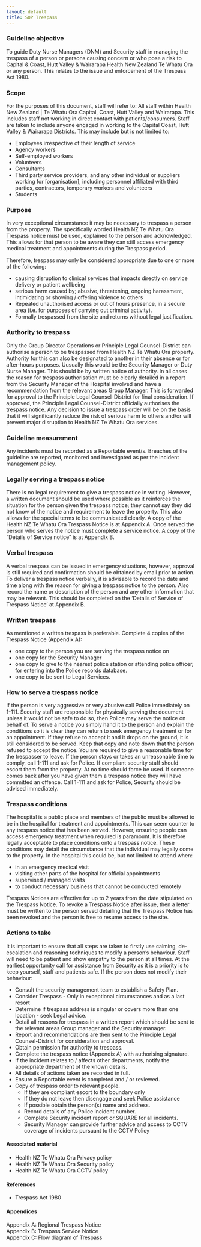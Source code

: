 ```yaml
---
layout: default
title: SOP Trespass
---
```


### Guideline objective
To guide Duty Nurse Managers (DNM) and Security staff in managing the trespass of a person or persons causing concern or who pose a risk to Capital & Coast, Hutt Valley & Wairarapa Health New Zealand Te Whatu Ora or any person. This relates to the issue and enforcement of the Trespass Act 1980. 

### Scope
For the purposes of this document, staff will refer to:
All staff within Health New Zealand | Te Whatu Ora Capital, Coast, Hutt Valley and Wairarapa. 
This includes staff not working in direct contact with patients/consumers.  Staff are taken to include anyone engaged in working to the Capital Coast, Hutt Valley & Wairarapa Districts. This may include but is not limited to:
- Employees irrespective of their length of service
- Agency workers
- Self-employed workers
- Volunteers
- Consultants
- Third party service providers, and any other individual or suppliers working for [organisation], including personnel affiliated with third parties, contractors, temporary workers and volunteers
- Students

### Purpose
In very exceptional circumstance it may be necessary to trespass a person from the property.
The specifically worded Health NZ Te Whatu Ora Trespass notice must be used, explained to the person and acknowledged. This allows for that person to be aware they can still access emergency medical treatment and appointments during the Trespass period.

Therefore, trespass may only be considered appropriate due to one or more of the following:
- causing disruption to clinical services that impacts directly on service delivery or patient wellbeing
- serious harm caused by; abusive, threatening, ongoing harassment, intimidating or showing / offering violence to others
- Repeated unauthorised access or out of hours presence, in a secure area (i.e. for purposes of carrying out criminal activity).
- Formally trespassed from the site and returns without legal justification. 

### Authority to trespass

Only the Group Director Operations or Principle Legal Counsel-District   can authorise a person to be trespassed from Health NZ Te Whatu Ora property. Authority for this can also be designated to another in their absence or for after-hours purposes. Uusually this would be the Security Manager or Duty Nurse Manager.  This should be by written notice of authority. In all cases the reason for trespass authorisation must be clearly detailed in a report from the Security Manager of the Hospital involved and have a recommendation from the relevant areas Group Manager. This is forwarded for approval to the Principle Legal Counsel-District for final consideration. If approved, the Principle Legal Counsel-District officially authorises the trespass notice. Any decision to issue a trespass order will be on the basis that it will significantly reduce the risk of serious harm to others and/or will prevent major disruption to Health NZ Te Whatu Ora services. 

### Guideline measurement
Any incidents must be recorded as a Reportable event/s. Breaches of the guideline are reported, monitored and investigated as per the incident management policy.

### Legally serving a trespass notice
There is no legal requirement to give a trespass notice in writing. However, a written document should be used where possible as it reinforces the situation for the person given the trespass notice; they cannot say they did not know of the notice and requirement to leave the property. This also allows for the special terms to be communicated clearly.
A copy of the Health NZ Te Whatu Ora Trespass Notice is at Appendix A.
Once served the person who serves the notice must complete a service notice.
A copy of the “Details of Service notice” is at Appendix B.

### Verbal trespass
A verbal trespass can be issued in emergency situations, however, approval is still required and confirmation should be obtained by email prior to action.
To deliver a trespass notice verbally, it is advisable to record the date and time along with the reason for giving a trespass notice to the person. Also record the name or description of the person and any other information that may be relevant. 
This should be completed on the ‘Details of Service of Trespass Notice’ at Appendix B.

### Written trespass
As mentioned a written trespass is preferable. Complete 4 copies of the Trespass Notice (Appendix A):
- one copy to the person you are serving the trespass notice on
- one copy for the Security Manager
- one copy to give to the nearest police station or attending police officer, for entering into the Police records database.
- one copy to be sent to Legal Services.

### How to serve a trespass notice
If the person is very aggressive or very abusive call Police immediately on 1-111. 
Security staff are responsible for physically serving the document unless it would not be safe to do so, then Police may serve the notice on behalf of. 
To serve a notice you simply hand it to the person and explain the conditions so it is clear they can return to seek emergency treatment or for an appointment. If they refuse to accept it and it drops on the ground, it is still considered to be served. Keep that copy and note down that the person refused to accept the notice.
You are required to give a reasonable time for the trespasser to leave. If the person stays or takes an unreasonable time to comply, call 1-111 and ask for Police. If compliant security staff should escort them from the property. At no time should force be used.
If someone comes back after you have given them a trespass notice they will have committed an offence. Call 1-111 and ask for Police, Security should be advised immediately.

### Trespass conditions

The hospital is a public place and members of the public must be allowed to be in the hospital for treatment and appointments. This can seem counter to any trespass notice that has been served. However, ensuring people can access emergency treatment when required is paramount. It is therefore legally acceptable to place conditions onto a trespass notice. These conditions may detail the circumstance that the individual may legally come to the property. In the hospital this could be, but not limited to attend when:
- in an emergency medical visit
- visiting other parts of the hospital for official appointments
- supervised / managed visits
- to conduct necessary business that cannot be conducted remotely  

Trespass Notices are effective for up to 2 years from the date stipulated on the Trespass Notice. To revoke a Trespass Notice after issue, then a letter must be written to the person served detailing that the Trespass Notice has been revoked and the person is free to resume access to the site. 

### Actions to take
It is important to ensure that all steps are taken to firstly use calming, de-escalation and reasoning techniques to modify a person’s behaviour. Staff will need to be patient and show empathy to the person at all times. At the earliest opportunity call for assistance from Security as it is a priority is to keep yourself, staff and patients safe. If the person does not modify their behaviour:
- Consult the security management team to establish a Safety Plan.
- Consider Trespass - Only in exceptional circumstances and as a last resort
- Determine if trespass address is singular or covers more than one location - seek Legal advice. 
- Detail all reasons for trespass in a written report which should be sent to the relevant areas Group manager and the Security manager.
- Report and recommendations are then sent to the Principle Legal Counsel-District for consideration and approval.
- Obtain permission for authority to trespass.
- Complete the trespass notice (Appendix A) with authorising signature.
- If the incident relates to / affects other departments, notify the appropriate department of the known details.
- All details of actions taken are recorded in full. 
- Ensure a Reportable event is completed and / or reviewed.
- Copy of trespass order to relevant people.
  - If they are compliant escort to the boundary only
  - If they do not leave then disengage and seek Police assistance
  - If possible obtain the person(s) name and address.
  - Record details of any Police incident number.
  - Complete Security incident report or SQUARE for all incidents.
  - Security Manager can provide further advice and access to CCTV coverage of incidents pursuant to the CCTV Policy  

#### Associated material
- Health NZ Te Whatu Ora Privacy policy
- Health NZ Te Whatu Ora Security policy
- Health NZ Te Whatu Ora CCTV policy

#### References
- Trespass Act 1980

#### Appendices  
Appendix A: Regional Trespass Notice  
Appendix B: Trespass Service Notice  
Appendix C: Flow diagram of Trespass 
